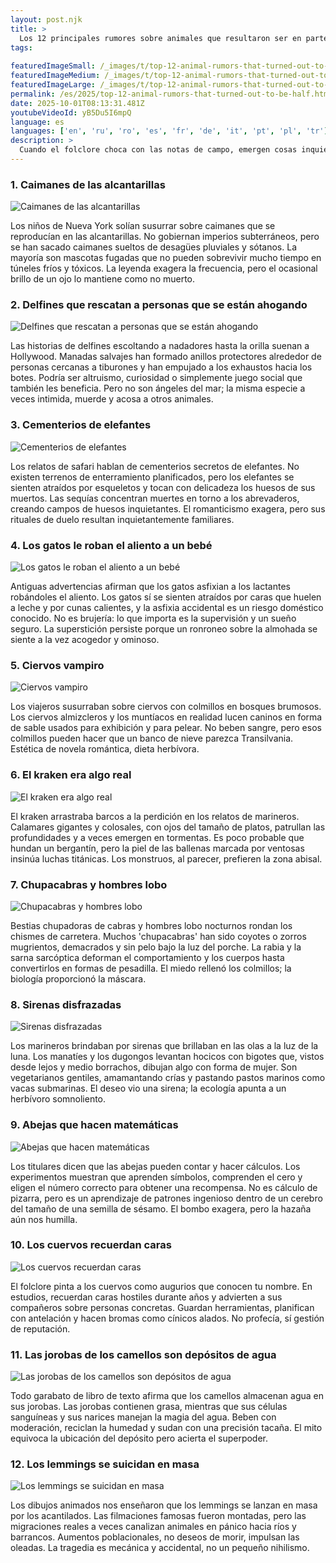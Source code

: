 ```yaml
---
layout: post.njk
title: >
  Los 12 principales rumores sobre animales que resultaron ser en parte ciertos
tags:
  
featuredImageSmall: /_images/t/top-12-animal-rumors-that-turned-out-to-be-half-cover-es-small.webp
featuredImageMedium: /_images/t/top-12-animal-rumors-that-turned-out-to-be-half-cover-es-medium.webp
featuredImageLarge: /_images/t/top-12-animal-rumors-that-turned-out-to-be-half-cover-es-large.webp
permalink: /es/2025/top-12-animal-rumors-that-turned-out-to-be-half.html
date: 2025-10-01T08:13:31.481Z
youtubeVideoId: yB5Du5I6mpQ
language: es
languages: ['en', 'ru', 'ro', 'es', 'fr', 'de', 'it', 'pt', 'pl', 'tr']
description: >
  Cuando el folclore choca con las notas de campo, emergen cosas inquietantes. Estas son las historias que sonaban a chismes de bar hasta que los biólogos se encogieron de hombros y dijeron: bueno, algo así. Medio mito, medio comprobable, totalmente irresistible. Prepárese para contradicciones, escalofríos y algunos momentos de 'espera, ¿esa parte es real?'.
---
```


### 1. Caimanes de las alcantarillas

![Caimanes de las alcantarillas](/_images/7/74872a1ca06989bcc1142a4ee2943051-medium.webp)

Los niños de Nueva York solían susurrar sobre caimanes que se reproducían en las alcantarillas. No gobiernan imperios subterráneos, pero se han sacado caimanes sueltos de desagües pluviales y sótanos. La mayoría son mascotas fugadas que no pueden sobrevivir mucho tiempo en túneles fríos y tóxicos. La leyenda exagera la frecuencia, pero el ocasional brillo de un ojo lo mantiene como no muerto.

### 2. Delfines que rescatan a personas que se están ahogando

![Delfines que rescatan a personas que se están ahogando](/_images/6/6253af58064cd989d06c74f27571e388-medium.webp)

Las historias de delfines escoltando a nadadores hasta la orilla suenan a Hollywood. Manadas salvajes han formado anillos protectores alrededor de personas cercanas a tiburones y han empujado a los exhaustos hacia los botes. Podría ser altruismo, curiosidad o simplemente juego social que también les beneficia. Pero no son ángeles del mar; la misma especie a veces intimida, muerde y acosa a otros animales.

### 3. Cementerios de elefantes

![Cementerios de elefantes](/_images/e/e74607d5377623c129191d15d8514c77-medium.webp)

Los relatos de safari hablan de cementerios secretos de elefantes. No existen terrenos de enterramiento planificados, pero los elefantes se sienten atraídos por esqueletos y tocan con delicadeza los huesos de sus muertos. Las sequías concentran muertes en torno a los abrevaderos, creando campos de huesos inquietantes. El romanticismo exagera, pero sus rituales de duelo resultan inquietantemente familiares.

### 4. Los gatos le roban el aliento a un bebé

![Los gatos le roban el aliento a un bebé](/_images/9/9404eee0fe6035387044be7e7901e3b0-medium.webp)

Antiguas advertencias afirman que los gatos asfixian a los lactantes robándoles el aliento. Los gatos sí se sienten atraídos por caras que huelen a leche y por cunas calientes, y la asfixia accidental es un riesgo doméstico conocido. No es brujería: lo que importa es la supervisión y un sueño seguro. La superstición persiste porque un ronroneo sobre la almohada se siente a la vez acogedor y ominoso.

### 5. Ciervos vampiro

![Ciervos vampiro](/_images/d/d1a8c3a7d675dcec81e97f748c3e3f52-medium.webp)

Los viajeros susurraban sobre ciervos con colmillos en bosques brumosos. Los ciervos almizcleros y los muntíacos en realidad lucen caninos en forma de sable usados para exhibición y para pelear. No beben sangre, pero esos colmillos pueden hacer que un banco de nieve parezca Transilvania. Estética de novela romántica, dieta herbívora.

### 6. El kraken era algo real

![El kraken era algo real](/_images/1/1a47c33b7a5ccee38df1074e0dbe7f54-medium.webp)

El kraken arrastraba barcos a la perdición en los relatos de marineros. Calamares gigantes y colosales, con ojos del tamaño de platos, patrullan las profundidades y a veces emergen en tormentas. Es poco probable que hundan un bergantín, pero la piel de las ballenas marcada por ventosas insinúa luchas titánicas. Los monstruos, al parecer, prefieren la zona abisal.

### 7. Chupacabras y hombres lobo

![Chupacabras y hombres lobo](/_images/e/ecc8e55011a34674ca0398073896e098-medium.webp)

Bestias chupadoras de cabras y hombres lobo nocturnos rondan los chismes de carretera. Muchos 'chupacabras' han sido coyotes o zorros mugrientos, demacrados y sin pelo bajo la luz del porche. La rabia y la sarna sarcóptica deforman el comportamiento y los cuerpos hasta convertirlos en formas de pesadilla. El miedo rellenó los colmillos; la biología proporcionó la máscara.

### 8. Sirenas disfrazadas

![Sirenas disfrazadas](/_images/0/0ba0fe8cf50d756815e9df467dc60e67-medium.webp)

Los marineros brindaban por sirenas que brillaban en las olas a la luz de la luna. Los manatíes y los dugongos levantan hocicos con bigotes que, vistos desde lejos y medio borrachos, dibujan algo con forma de mujer. Son vegetarianos gentiles, amamantando crías y pastando pastos marinos como vacas submarinas. El deseo vio una sirena; la ecología apunta a un herbívoro somnoliento.

### 9. Abejas que hacen matemáticas

![Abejas que hacen matemáticas](/_images/c/c6d58d1a04495bafa7079b97dc11c662-medium.webp)

Los titulares dicen que las abejas pueden contar y hacer cálculos. Los experimentos muestran que aprenden símbolos, comprenden el cero y eligen el número correcto para obtener una recompensa. No es cálculo de pizarra, pero es un aprendizaje de patrones ingenioso dentro de un cerebro del tamaño de una semilla de sésamo. El bombo exagera, pero la hazaña aún nos humilla.

### 10. Los cuervos recuerdan caras

![Los cuervos recuerdan caras](/_images/3/3f5234220202b4fb52f9ccf450b9d596-medium.webp)

El folclore pinta a los cuervos como augurios que conocen tu nombre. En estudios, recuerdan caras hostiles durante años y advierten a sus compañeros sobre personas concretas. Guardan herramientas, planifican con antelación y hacen bromas como cínicos alados. No profecía, sí gestión de reputación.

### 11. Las jorobas de los camellos son depósitos de agua

![Las jorobas de los camellos son depósitos de agua](/_images/b/b387433c9cebb9e40f5d42dc6355b1ed-medium.webp)

Todo garabato de libro de texto afirma que los camellos almacenan agua en sus jorobas. Las jorobas contienen grasa, mientras que sus células sanguíneas y sus narices manejan la magia del agua. Beben con moderación, reciclan la humedad y sudan con una precisión tacaña. El mito equivoca la ubicación del depósito pero acierta el superpoder.

### 12. Los lemmings se suicidan en masa

![Los lemmings se suicidan en masa](/_images/7/71b83c04a1090d8edf05ba196f4e834a-medium.webp)

Los dibujos animados nos enseñaron que los lemmings se lanzan en masa por los acantilados. Las filmaciones famosas fueron montadas, pero las migraciones reales a veces canalizan animales en pánico hacia ríos y barrancos. Aumentos poblacionales, no deseos de morir, impulsan las oleadas. La tragedia es mecánica y accidental, no un pequeño nihilismo.


